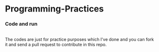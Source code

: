 # Programming-Practices
### Code and run
</br>
The codes are just for practice purposes which I've done and you can fork it and send a pull request to contribute in this repo.
